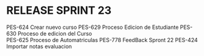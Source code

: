 # RELEASE SPRINT 23
PES-624 Crear nuevo curso 
PES-629 Proceso Edicion de Estudiante
PES-630 Proceso de edicion del Curso  
PES-625 Proceso de Automatriculas
PES-778 FeedBack Spront 22
PES-424 Importar notas evaluacion